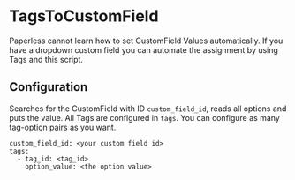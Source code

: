 # TagsToCustomField
Paperless cannot learn how to set CustomField Values automatically. If you have a dropdown custom field 
you can automate the assignment by using Tags and this script.

## Configuration

Searches for the CustomField with ID `custom_field_id`, reads all options and puts the value.
All Tags are configured in `tags`. You can configure as many tag-option pairs as you want.
```
custom_field_id: <your custom field id>
tags:
  - tag_id: <tag_id>
    option_value: <the option value>
```